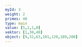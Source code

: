 ```yaml
---
myId: 3
weight: 2
primes: 40
type: main
value: [5,2,1,0]
vektor: [1,30,40]
object: [9,32,63,101,120,189,200]
---
```

